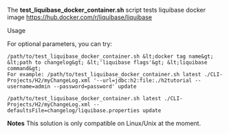 The **test_liquibase_docker_container.sh** script tests liquibase docker image https://hub.docker.com/r/liquibase/liquibase

Usage

For optional parameters, you can try: 
```console
/path/to/test_liquibase_docker_container.sh &lt;docker tag name&gt; &lt;path to changelog&gt; &lt;'liquibase flags'&gt; &lt;liquibase command&gt;
For example: /path/to/test_liquibase_docker_container.sh latest ./CLI-Projects/H2/myChangeLog.xml '--url=jdbc:h2:file:./h2tutorial --username=admin --password=password' update
```

```console
/path/to/test_liquibase_docker_container.sh latest ./CLI-Projects/H2/myChangeLog.xml --defaultsFile=changelog/liquibase.properties update
```

**Notes**
This solution is only compatible on Linux/Unix at the moment.
